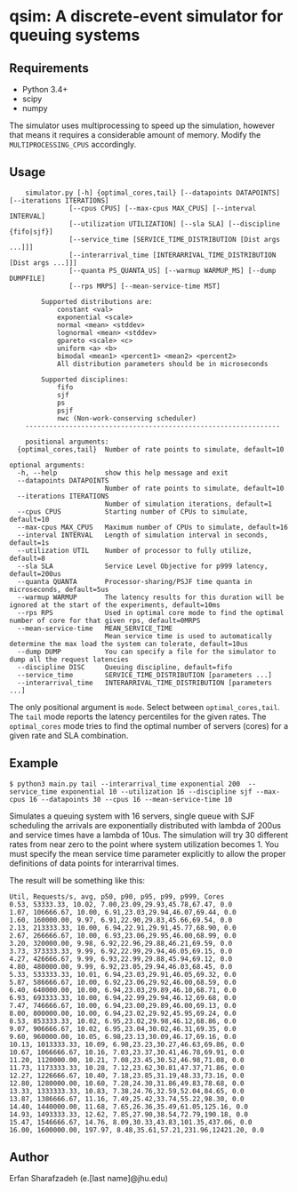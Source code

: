 # qsim: A discrete-event simulator for queuing systems

## Requirements
- Python 3.4+
- scipy
- numpy

The simulator uses multiprocessing to speed up the simulation, however that means it requires a considerable amount of memory. Modify the `MULTIPROCESSING_CPUS` accordingly.

## Usage
```
    simulator.py [-h] {optimal_cores,tail} [--datapoints DATAPOINTS] [--iterations ITERATIONS]
               [--cpus CPUS] [--max-cpus MAX_CPUS] [--interval INTERVAL]
               [--utilization UTILIZATION] [--sla SLA] [--discipline {fifo|sjf}]
               [--service_time [SERVICE_TIME_DISTRIBUTION [Dist args ...]]]
               [--interarrival_time [INTERARRIVAL_TIME_DISTRIBUTION [Dist args ...]]]
               [--quanta PS_QUANTA_US] [--warmup WARMUP_MS] [--dump DUMPFILE]
               [--rps MRPS] [--mean-service-time MST]

        Supported distributions are:
            constant <val>
            exponential <scale>
            normal <mean> <stddev>
            lognormal <mean> <stddev>
            gpareto <scale> <c>
            uniform <a> <b>
            bimodal <mean1> <percent1> <mean2> <percent2>
            All distribution parameters should be in microseconds

        Supported disciplines:
            fifo
            sjf
            ps
            psjf
            nwc (Non-work-conserving scheduler)
    ----------------------------------------------------------------

    positional arguments:
  {optimal_cores,tail}  Number of rate points to simulate, default=10

optional arguments:
  -h, --help            show this help message and exit
  --datapoints DATAPOINTS
                        Number of rate points to simulate, default=10
  --iterations ITERATIONS
                        Number of simulation iterations, default=1
  --cpus CPUS           Starting number of CPUs to simulate, default=10
  --max-cpus MAX_CPUS   Maximum number of CPUs to simulate, default=16
  --interval INTERVAL   Length of simulation interval in seconds, default=1s
  --utilization UTIL    Number of processor to fully utilize, default=8
  --sla SLA             Service Level Objective for p999 latency, default=200us
  --quanta QUANTA       Processor-sharing/PSJF time quanta in microseconds, default=5us
  --warmup WARMUP       The latency results for this duration will be ignored at the start of the experiments, default=10ms
  --rps RPS             Used in optimal core mode to find the optimal number of core for that given rps, default=0MRPS
  --mean-service-time   MEAN_SERVICE_TIME
                        Mean service time is used to automatically determine the max load the system can tolerate, default=10us
  --dump DUMP           You can specify a file for the simulator to dump all the request latencies
  --discipline DISC     Queuing discipline, default=fifo
  --service_time        SERVICE_TIME_DISTRIBUTION [parameters ...]
  --interarrival_time   INTERARRIVAL_TIME_DISTRIBUTION [parameters ...]
```
The only positional argument is `mode`. Select between `optimal_cores,tail`. The `tail` mode reports the latency percentiles for the given rates. The `optimal_cores` mode tries to find the optimal number of servers (cores) for a given rate and SLA combination.

## Example
`$ python3 main.py tail --interarrival_time exponential 200  --service_time exponential 10 --utilization 16 --discipline sjf --max-cpus 16 --datapoints 30 --cpus 16 --mean-service-time 10`

Simulates a queuing system with 16 servers, single queue with SJF scheduling the arrivals are exponentially distributed with lambda of 200us and service times have a lambda of 10us. The simulation will try 30 different rates from near zero to the point where system utilization becomes 1. You must specify the mean service time parameter explicitly to allow the proper definitions of data points for interarrival times.

The result will be something like this:

```
Util, Requests/s, avg, p50, p90, p95, p99, p999, Cores
0.53, 53333.33, 10.02, 7.00,23.09,29.93,45.78,67.47, 0.0
1.07, 106666.67, 10.00, 6.91,23.03,29.94,46.07,69.44, 0.0
1.60, 160000.00, 9.97, 6.91,22.90,29.83,45.66,69.54, 0.0
2.13, 213333.33, 10.00, 6.94,22.91,29.91,45.77,68.90, 0.0
2.67, 266666.67, 10.00, 6.93,23.06,29.95,46.00,68.99, 0.0
3.20, 320000.00, 9.98, 6.92,22.96,29.88,46.21,69.59, 0.0
3.73, 373333.33, 9.99, 6.92,22.99,29.94,46.05,69.15, 0.0
4.27, 426666.67, 9.99, 6.93,22.99,29.88,45.94,69.12, 0.0
4.80, 480000.00, 9.99, 6.92,23.05,29.94,46.03,68.45, 0.0
5.33, 533333.33, 10.01, 6.94,23.03,29.91,46.05,69.32, 0.0
5.87, 586666.67, 10.00, 6.92,23.06,29.92,46.00,68.59, 0.0
6.40, 640000.00, 10.00, 6.94,23.03,29.89,46.10,68.71, 0.0
6.93, 693333.33, 10.00, 6.94,22.99,29.94,46.12,69.68, 0.0
7.47, 746666.67, 10.00, 6.94,23.00,29.89,46.00,69.13, 0.0
8.00, 800000.00, 10.00, 6.94,23.02,29.92,45.95,69.24, 0.0
8.53, 853333.33, 10.02, 6.95,23.02,29.98,46.12,68.86, 0.0
9.07, 906666.67, 10.02, 6.95,23.04,30.02,46.31,69.35, 0.0
9.60, 960000.00, 10.05, 6.98,23.13,30.09,46.17,69.16, 0.0
10.13, 1013333.33, 10.09, 6.98,23.23,30.27,46.63,69.86, 0.0
10.67, 1066666.67, 10.16, 7.03,23.37,30.41,46.78,69.91, 0.0
11.20, 1120000.00, 10.21, 7.08,23.45,30.52,46.98,71.08, 0.0
11.73, 1173333.33, 10.28, 7.12,23.62,30.81,47.37,71.86, 0.0
12.27, 1226666.67, 10.40, 7.18,23.85,31.19,48.33,73.16, 0.0
12.80, 1280000.00, 10.60, 7.28,24.30,31.86,49.83,78.68, 0.0
13.33, 1333333.33, 10.83, 7.38,24.76,32.59,52.04,84.65, 0.0
13.87, 1386666.67, 11.16, 7.49,25.42,33.74,55.22,98.30, 0.0
14.40, 1440000.00, 11.68, 7.65,26.36,35.49,61.05,125.16, 0.0
14.93, 1493333.33, 12.62, 7.85,27.90,38.54,72.79,190.18, 0.0
15.47, 1546666.67, 14.76, 8.09,30.33,43.83,101.35,437.06, 0.0
16.00, 1600000.00, 197.97, 8.48,35.61,57.21,231.96,12421.20, 0.0
```


## Author
Erfan Sharafzadeh (e.[last name]@jhu.edu)

